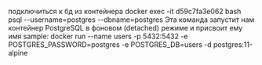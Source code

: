 подключиться к бд из контейнера
docker exec -it d59c7fa3e062 bash
psql --username=postgres --dbname=postgres
Эта команда запустит нам контейнер PostgreSQL в фоновом (detached) режиме и присвоит ему имя sample:
docker run --name users -p 5432:5432 -e POSTGRES_PASSWORD=postgres -e POSTGRES_DB=users -d postgres:11-alpine 
 